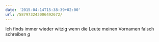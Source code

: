 ```yaml
---
date: '2015-04-14T15:38:39+02:00'
url: /587973243006492672/
---
```

Ich finds immer wieder witzig wenn die Leute meinen Vornamen falsch schreiben *g*
